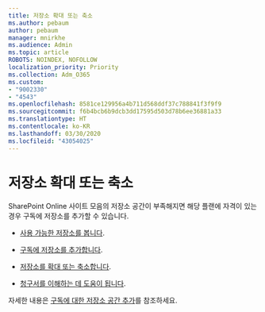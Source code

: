 ```yaml
---
title: 저장소 확대 또는 축소
ms.author: pebaum
author: pebaum
manager: mnirkhe
ms.audience: Admin
ms.topic: article
ROBOTS: NOINDEX, NOFOLLOW
localization_priority: Priority
ms.collection: Adm_O365
ms.custom:
- "9002330"
- "4543"
ms.openlocfilehash: 8581ce129956a4b711d568ddf37c788841f3f9f9
ms.sourcegitcommit: f6b4bcb6b9dcb3dd17595d503d78b6ee36881a33
ms.translationtype: HT
ms.contentlocale: ko-KR
ms.lasthandoff: 03/30/2020
ms.locfileid: "43054025"
---
```

# <a name="increase-or-decrease-storage"></a>저장소 확대 또는 축소

SharePoint Online 사이트 모음의 저장소 공간이 부족해지면 해당 플랜에 자격이 있는 경우 구독에 저장소를 추가할 수 있습니다. 

- [사용 가능한 저장소를 봅니다](https://docs.microsoft.com/microsoft-365/commerce/add-storage-space?view=o365-worldwide#view-available-storage). 

- [구독에 저장소를 추가합니다](https://docs.microsoft.com/microsoft-365/commerce/add-storage-space?view=o365-worldwide#add-storage-to-your-subscription). 

- [저장소를 확대 또는 축소합니다](https://docs.microsoft.com/microsoft-365/commerce/add-storage-space?view=o365-worldwide#increase-or-decrease-storage). 

- [청구서를 이해하는 데 도움이 됩니다](https://docs.microsoft.com/microsoft-365/commerce/billing-and-payments/understand-your-invoice?view=o365-worldwide).

자세한 내용은 [구독에 대한 저장소 공간 추가](https://docs.microsoft.com/microsoft-365/commerce/add-storage-space?view=o365-worldwide)를 참조하세요. 
